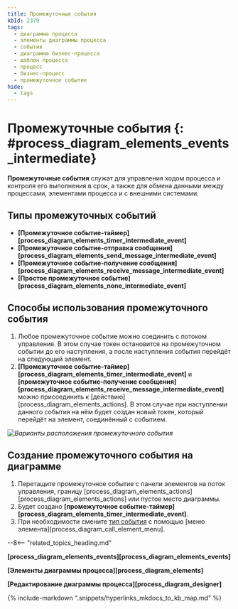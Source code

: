 ```yaml
---
title: Промежуточные события
kbId: 2379
tags:
  - диаграмма процесса
  - элементы диаграммы процесса
  - события
  - диаграмма бизнес-процесса
  - шаблон процесса
  - процесс
  - бизнес-процесс
  - промежуточное событие
hide:
  - tags
---
```


# Промежуточные события {: #process_diagram_elements_events_intermediate}

**Промежуточные события** служат для управления ходом процесса и контроля его выполнения в срок, а также для обмена данными между процессами, элементами процесса и с внешними системами.

## Типы промежуточных событий

- **[Промежуточное событие-таймер][process_diagram_elements_timer_intermediate_event]**
- **[Промежуточное событие-отправка сообщения][process_diagram_elements_send_message_intermediate_event]**
- **[Промежуточное событие-получение сообщения][process_diagram_elements_receive_message_intermediate_event]**
- **[Простое промежуточное событие][process_diagram_elements_none_intermediate_event]**

## Способы использования промежуточного события

1. Любое промежуточное событие можно соединить с потоком управления. В этом случае токен остановится на промежуточном событии до его наступления, а после наступления события перейдёт на следующий элемент.
2. **[Промежуточное событие-таймер][process_diagram_elements_timer_intermediate_event]** и **[промежуточное событие-получение сообщения][process_diagram_elements_receive_message_intermediate_event]** можно присоединить к [действию][process_diagram_elements_actions]. В этом случае при наступлении данного события на нём будет создан новый токен, который перейдёт на элемент, соединённый с событием.

*![Варианты расположения промежуточного события](intermediate_event_pacement_types.png)*

## Создание промежуточного события на диаграмме

1. Перетащите промежуточное событие с панели элементов на поток управления, границу [process_diagram_elements_actions][process_diagram_elements_actions] или пустое место диаграммы.
2. Будет создано **[промежуточное событие-таймер][process_diagram_elements_timer_intermediate_event]**.
3. При необходимости смените [тип события](#process_diagram_elements_events_intermediate) с помощью [меню элемента][process_diagram_call_element_menu].

--8<-- "related_topics_heading.md"

**[process_diagram_elements_events][process_diagram_elements_events]**

**[Элементы диаграммы процесса][process_diagram_elements]**

**[Редактирование диаграммы процесса][process_diagram_designer]**

{% include-markdown ".snippets/hyperlinks_mkdocs_to_kb_map.md" %}
